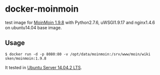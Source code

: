 # docker-moinmoin

test image for [MoinMoin 1.9.8](https://moinmo.in/) with Python2.7.6, uWSGI1.9.17 and nginx1.4.6 on ubuntu14.04 base image.

## Usage

```
$ docker run -d -p 8080:80 -v /opt/data/moinmoin:/srv/www/moin/wiki sken/moinmoin:1.9.8
```

It tested in [Ubuntu Server 14.04.2 LTS](http://www.ubuntu.com/server). 
